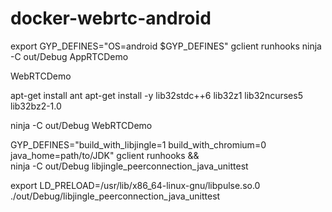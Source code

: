 # docker-webrtc-android
export GYP_DEFINES="OS=android $GYP_DEFINES"
gclient runhooks
ninja -C out/Debug AppRTCDemo


WebRTCDemo

apt-get install ant
apt-get install -y lib32stdc++6 lib32z1 lib32ncurses5 lib32bz2-1.0

ninja -C out/Debug WebRTCDemo



GYP_DEFINES="build_with_libjingle=1 build_with_chromium=0 java_home=path/to/JDK" gclient runhooks && \
    ninja -C out/Debug libjingle_peerconnection_java_unittest 
 

export LD_PRELOAD=/usr/lib/x86_64-linux-gnu/libpulse.so.0
   ./out/Debug/libjingle_peerconnection_java_unittest
